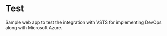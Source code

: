 # Test
Sample web app to test the integration with VSTS for implementing DevOps along with Microsoft Azure.
